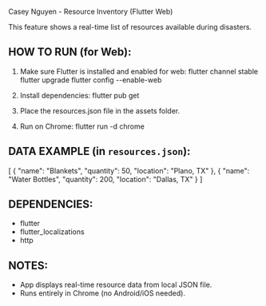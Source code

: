 Casey Nguyen - Resource Inventory (Flutter Web)

This feature shows a real-time list of resources available during disasters.

HOW TO RUN (for Web):
-----------------------

1. Make sure Flutter is installed and enabled for web:
   flutter channel stable
   flutter upgrade
   flutter config --enable-web

2. Install dependencies:
   flutter pub get

3. Place the resources.json file in the assets folder.

4. Run on Chrome:
   flutter run -d chrome

DATA EXAMPLE (in `resources.json`):
-----------------------------------
[
  {
    "name": "Blankets",
    "quantity": 50,
    "location": "Plano, TX"
  },
  {
    "name": "Water Bottles",
    "quantity": 200,
    "location": "Dallas, TX"
  }
]

DEPENDENCIES:
-------------
- flutter
- flutter_localizations
- http

NOTES:
------
- App displays real-time resource data from local JSON file.
- Runs entirely in Chrome (no Android/iOS needed).

